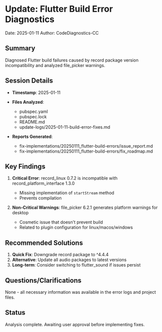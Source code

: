 # Update: Flutter Build Error Diagnostics
Date: 2025-01-11
Author: CodeDiagnostics-CC

## Summary
Diagnosed Flutter build failures caused by record package version incompatibility and analyzed file_picker warnings.

## Session Details

- **Timestamp**: 2025-01-11
- **Files Analyzed**:
  - pubspec.yaml
  - pubspec.lock
  - README.md
  - update-logs/2025-01-11-build-error-fixes.md
  
- **Reports Generated**:
  - fix-implementations/20250111_flutter-build-errors/issue_report.md
  - fix-implementations/20250111_flutter-build-errors/fix_roadmap.md

## Key Findings

1. **Critical Error**: record_linux 0.7.2 is incompatible with record_platform_interface 1.3.0
   - Missing implementation of `startStream` method
   - Prevents compilation

2. **Non-Critical Warnings**: file_picker 6.2.1 generates platform warnings for desktop
   - Cosmetic issue that doesn't prevent build
   - Related to plugin configuration for linux/macos/windows

## Recommended Solutions

1. **Quick Fix**: Downgrade record package to ^4.4.4
2. **Alternative**: Update all audio packages to latest versions
3. **Long-term**: Consider switching to flutter_sound if issues persist

## Questions/Clarifications

None - all necessary information was available in the error logs and project files.

## Status

Analysis complete. Awaiting user approval before implementing fixes.